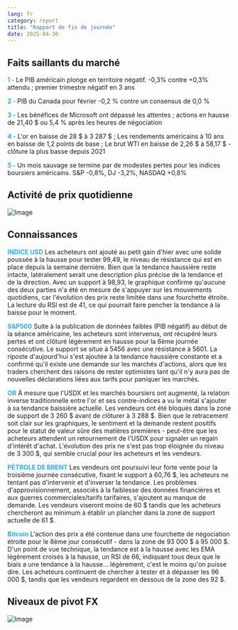 ```yaml
---
lang: fr
category: report
title: "Rapport de fin de journée"
date: 2025-04-30
---
```



<h2>Faits saillants du marché</h2>
<strong style="color: #2caef7;">1 - </strong> Le PIB américain plonge en territoire négatif. -0,3% contre +0,3% attendu ; premier trimestre négatif en 3 ans

<strong style="color: #2caef7;">2 - </strong> PIB du Canada pour février -0,2 % contre un consensus de 0,0 %

<strong style="color: #2caef7;">3 - </strong> Les bénéfices de Microsoft ont dépassé les attentes ; actions en hausse de 21,40 $ ou 5,4 % après les heures de négociation

<strong style="color: #2caef7;">4 - </strong> L'or en baisse de 28 $ à 3 287 $ ; Les rendements américains à 10 ans en baisse de 1,2 points de base ; Le brut WTI en baisse de 2,26 $ à 58,17 $ - clôture la plus basse depuis 2021

<strong style="color: #2caef7;">5 - </strong> Un mois sauvage se termine par de modestes pertes pour les indices boursiers américains. S&P -0,8%, DJ -3,2%, NASDAQ +0,8%



<h2>Activité de prix quotidienne</h2>
<img src="https://markleighedu.github.io/img/Apr-2025/30-Apr-2025/price.jpg" alt="Image"/>

<h2>Connaissances</h2>
<strong style="color: #2caef7;">INDICE USD</strong> Les acheteurs ont ajouté au petit gain d'hier avec une solide poussée à la hausse pour tester 99,49, le niveau de résistance qui est en place depuis la semaine dernière. Bien que la tendance haussière reste intacte, latéralement serait une description plus précise de la tendance et de la direction. Avec un support à 98,93, le graphique confirme qu'aucune des deux parties n'a été en mesure de s'appuyer sur les mouvements quotidiens, car l'évolution des prix reste limitée dans une fourchette étroite. La lecture du RSI est de 41, ce qui pourrait faire pencher la tendance à la baisse pour le moment. 

<strong style="color: #2caef7;">S&P500</strong> Suite à la publication de données faibles (PIB négatif) au début de la séance américaine, les acheteurs sont intervenus, ont récupéré leurs pertes et ont clôturé légèrement en hausse pour la 6ème journée consécutive. Le support se situe à 5456 avec une résistance à 5601. La riposte d'aujourd'hui s'est ajoutée à la tendance haussière constante et a confirmé qu'il existe une demande sur les marchés d'actions, alors que les traders cherchent des raisons de rester optimistes tant qu'il n'y aura pas de nouvelles déclarations liées aux tarifs pour paniquer les marchés.

<strong style="color: #2caef7;">OR</strong> À mesure que l'USDX et les marchés boursiers ont augmenté, la relation inverse traditionnelle entre l'or et ses contre-indices a vu le métal s'ajouter à sa tendance baissière actuelle. Les vendeurs ont été bloqués dans la zone de support de 3 260 $ avant de clôturer à 3 288 $. Bien que le retracement soit clair sur les graphiques, le sentiment et la demande restent positifs pour le statut de valeur sûre des matières premières - peut-être que les acheteurs attendent un retournement de l'USDX pour signaler un regain d'intérêt d'achat. L'évolution des prix ne s'est pas trop éloignée du niveau de 3 300 $, qui semble crucial pour les acheteurs et les vendeurs.

<strong style="color: #2caef7;">PÉTROLE DE BRENT</strong> Les vendeurs ont poursuivi leur forte vente pour la troisième journée consécutive, fixant le support à 60,76 $, les acheteurs ne tentant pas d'intervenir et d'inverser la tendance. Les problèmes d'approvisionnement, associés à la faiblesse des données financières et aux guerres commerciales/tarifs tarifaires, s'ajoutent au manque de demande. Les vendeurs viseront moins de 60 $ tandis que les acheteurs chercheront au minimum à établir un plancher dans la zone de support actuelle de 61 $.

<strong style="color: #2caef7;">Bitcoin</strong> L'action des prix a été contenue dans une fourchette de négociation étroite pour le 8ème jour consécutif - dans la zone de 93 000 $ à 95 000 $. D'un point de vue technique, la tendance est à la hausse avec les EMA légèrement croisés à la hausse, un RSI de 66, indiquant tous deux que le biais a une tendance à la hausse… légèrement, c'est le moins qu'on puisse dire. Les acheteurs continuent de chercher à tester et à dépasser les 96 000 $, tandis que les vendeurs regardent en dessous de la zone des 92 $. 



<h2>Niveaux de pivot FX</h2>
<img src="https://markleighedu.github.io/img/Apr-2025/30-Apr-2025/pivot.jpg" alt="Image"/>